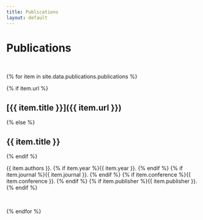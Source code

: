 ```yaml
---
title: Publications
layout: default
---
```


# Publications

<br>

{% for item in site.data.publications.publications %}

{% if item.url %}
## [{{ item.title }}]({{ item.url }})
{% else %}
## {{ item.title }}
{% endif %}

{{ item.authors }}. {% if item.year %}{{ item.year }}. {% endif %} {% if item.journal %}{{ item.journal }}. {% endif %} {% if item.conference %}{{ item.conference }}. {% endif %} {% if item.publisher %}{{ item.publisher }}. {% endif %}

<br>

{% endfor %}